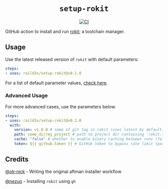 <div align="center">
  <h1><code>setup-rokit</code></h1>
  <p>
    <a href="https://github.com/raild3x/setup-rokit/actions?query=workflow%3Atest"><img src="https://github.com/raild3x/setup-rokit/workflows/test/badge.svg" alt="CI" /></a>
  </p>
</div>

GitHub action to install and run [rokit](https://github.com/rojo-rbx/rokit); a toolchain manager.

## Usage
Use the latest released version of `rokit` with default parameters:
```yaml
steps:
- uses: raild3x/setup-rokit@v0.1.0
```
For a list of default parameter values, [check here](https://github.com/raild3x/setup-rokit/blob/main/action.yml#L5-L20).

### Advanced Usage
For more advanced cases, use the parameters below.
```yaml
steps:
- uses: raild3x/setup-rokit@v0.1.0
  with:
    version: v1.0.0 # name of git tag in rokit (uses latest by default)
    path: some_dir/my_project # path to project dir containing `rokit.toml` (uses current dir by default)
    cache: "false" # whether to enable binary caching between runs (false by default)
    token: ${{ github.token }} # GitHub token to bypass rate limit (passed by default)
```

## Credits
[@ok-nick](https://github.com/ok-nick) - Writing the original aftman installer workflow

[@nezuo](https://github.com/nezuo) - Installing `rokit` using `gh`